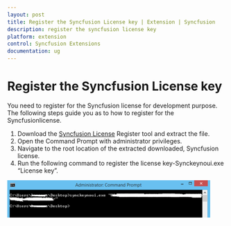 ```yaml
---
layout: post
title: Register the Syncfusion License key | Extension | Syncfusion
description: register the syncfusion license key
platform: extension
control: Syncfusion Extensions
documentation: ug
---
```


# Register the Syncfusion License key

You need to register for the Syncfusion license for development purpose. The following steps guide you as to how to register for the Syncfusionlicense.

1. Download the [Syncfusion License](http://files2.syncfusion.com/Installs/Support/KB/RegisterProductkeyinBuildMachine.zip) Register tool and extract the file. 
2. Open the Command Prompt with administrator privileges.
3. Navigate to the root location of the extracted downloaded, Syncfusion license.
4. Run the following command to register the license key-Synckeynoui.exe “License key”.

![](Register-the-Syncfusion-License-key_images/Register-the-Syncfusion-License-key_img1.png)



